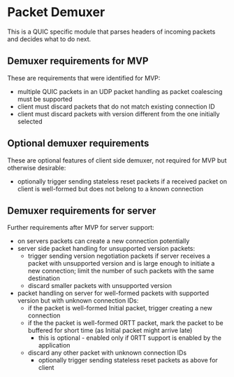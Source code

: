 Packet Demuxer
==============

This is a QUIC specific module that parses headers of incoming packets and
decides what to do next.

Demuxer requirements for MVP
----------------------------

These are requirements that were identified for MVP:

- multiple QUIC packets in an UDP packet handling as packet coalescing
  must be supported
- client must discard packets that do not match existing connection ID
- client must discard packets with version different from the one initially
  selected

Optional demuxer requirements
-----------------------------

These are optional features of client side demuxer, not required for MVP
but otherwise desirable:

- optionally trigger sending stateless reset packets if a received packet
  on client is well-formed but does not belong to a known connection

Demuxer requirements for server
-------------------------------

Further requirements after MVP for server support:

- on servers packets can create a new connection potentially
- server side packet handling for unsupported version packets:
  - trigger sending version negotiation packets if server receives a packet
    with unsupported version and is large enough to initiate a new connection;
    limit the number of such packets with the same destination
  - discard smaller packets with unsupported version
- packet handling on server for well-formed packets with supported version
  but with unknown connection IDs:
  - if the packet is well-formed Initial packet, trigger creating a new
    connection
  - if the the packet is well-formed 0RTT packet, mark the packet to be
    buffered for short time (as Initial packet might arrive late)
    - this is optional - enabled only if 0RTT support is enabled by the
      application
  - discard any other packet with unknown connection IDs
    - optionally trigger sending stateless reset packets as above for client
